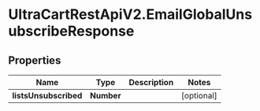 # UltraCartRestApiV2.EmailGlobalUnsubscribeResponse

## Properties
Name | Type | Description | Notes
------------ | ------------- | ------------- | -------------
**listsUnsubscribed** | **Number** |  | [optional] 



